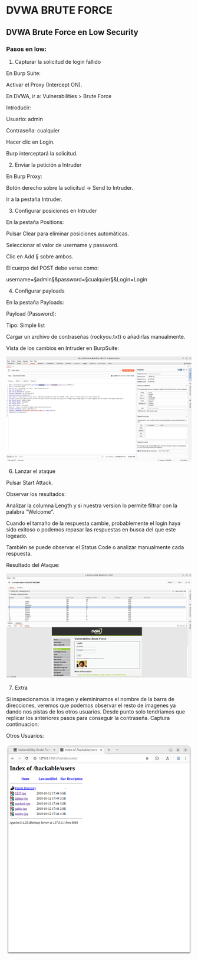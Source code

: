 # DVWA BRUTE FORCE

## DVWA Brute Force en Low Security

### Pasos en low:

1. Capturar la solicitud de login fallido

En Burp Suite:

Activar el Proxy (Intercept ON).

En DVWA, ir a: Vulnerabilities > Brute Force

Introducir:

Usuario: admin

Contraseña: cualquier

Hacer clic en Login.

Burp interceptará la solicitud.

2. Enviar la petición a Intruder

En Burp Proxy:

Botón derecho sobre la solicitud → Send to Intruder.

Ir a la pestaña Intruder.

3. Configurar posiciones en Intruder

En la pestaña Positions:

Pulsar Clear para eliminar posiciones automáticas.

Seleccionar el valor de username y password.

Clic en Add § sobre ambos.

El cuerpo del POST debe verse como:

username=§admin§&password=§cualquier§&Login=Login

4. Configurar payloads

En la pestaña Payloads:

Payload (Password):

Tipo: Simple list

Cargar un archivo de contraseñas (rockyou.txt) o añadirlas manualmente.

Vista de los cambios en Intruder en BurpSuite:

![](./Imagenes/add_diccionario_a_intruder.png)


6. Lanzar el ataque

Pulsar Start Attack.

Observar los resultados:

Analizar la columna Length y si nuestra version lo permite filtrar con la palabra "Welcome".

Cuando el tamaño de la respuesta cambie, probablemente el login haya sido exitoso o podemos repasar las respuestas en busca del que este logeado.

También se puede observar el Status Code o analizar manualmente cada respuesta.

Resultado del Ataque:

![Resultado del Ataque](./Imagenes/Resultado_intruder_en_low.png)

7. Extra 

Si inspecionamos la imagen y elemininamos el nombre de la barra de direcciones, veremos que podemos observar el resto de imagenes ya dando nos pistas de los otros usuarios. Desde punto solo tendriamos que replicar los anteriores pasos para conseguir la contraseña. Captura continuacion:

Otros Usuarios:

![Otros Usuarios](./Imagenes/inpeccion_en_la_carpetas_imagenes.png)